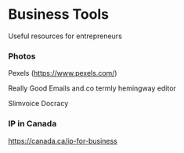 # Business Tools
Useful resources for entrepreneurs

### Photos
Pexels (https://www.pexels.com/)


Really Good Emails
and.co
termly
hemingway editor 

Slimvoice
Docracy 


### IP in Canada
https://canada.ca/ip-for-business
